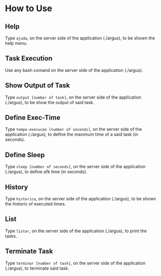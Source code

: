 # How to Use

## Help
Type `ajuda`, on the server side of the application (./argus), to be shown the help menu.

## Task Execution
Use any bash comand on the server side of the application (./argus).

## Show Output of Task
Type `output [number of task]`, on the server side of the application (./argus), to be show the output of said task.

## Define Exec-Time
Type `tempo-execucao [number of seconds]`, on the server side of the application (./argus), to define the maximum time of a said task (in seconds).

## Define Sleep
Type `sleep [number of seconds]`, on the server side of the application (./argus), to define afk time (in seconds).

## History
Type `historico`, on the server side of the application (./argus), to be shown the historic of executed times.

## List
Type `listar`, on the server side of the application (./argus), to print the tasks.

## Terminate Task
Type `terminar [number of task]`, on the server side of the application (./argus), to terminate said task.